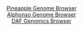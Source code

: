 <div id="Pineapple_Genome_Browser" align="center">
  <a href="https://igv.org/app/?sessionURL=blob:zZLRbpswGEbfxVKrTSJgoEBAqiaaNVuaKm2T0mypKmSIIV6M7dgOSRvl3edFm3bTSc3FpklIwC9jf9_h7ECLpSKcgQR4thvYrgssoBZ8M0GNoHiEGqxAUiGqsAUkrrDErMQg2YEKKY2y8bX5cqG1UInjEC06DWI1t5Vvowa9cIY2yi554_Q4pajgEmkulXMhUcsdUredDS6QELY527cDZ440chAVC84UdwRmdb4x..W_RnmNGW9w3qypJocAucljMs7tCn1Ip5O0LLFSQ_w8mJ.nw0H64F9ms09hb5bdfJ5m4fR0QmqG9Fric3px3b8VRVtnYxqt.tk25kv3etlbZ4MT_.Pp5VYQidW5G7ndbjeEBzCEzfH2f.psLnJk72W02JJhMQxOvIsIz0aTRkxHN92rO4xPvP7lq909sLcA5eXauADKhYwSF1o.DK3ACzs_Ht2uBWFsCElOQPL4ZAEtUbk0yx93QD8LYwxQeLU.yGMBLudYgqQTQxi5cewFZ9EZjGN3b.3AWtK_h7efjeMIeqnnhXlFqDY6z3PFhLIRY3ZbVnb9ciRPubobn3WJvJsZfPe.oRqHuMlC95sMpvHXP_C0gDn.8BtN2bek.if2vSWIrYtjlTNg0jS4Xdzw1e3onraxGQyaATS3hy.9rVi.Csk3lY8DVHHZIG3Wm4l5_eldiyRBTJtBSxQpCCX6eWpY8g1IXM83.oKSU258BLIu3kELWm4A3__W1N8_7b8D">Pineapple Genome Browser</a>
</div>
<div id="Alphonso_Genome_Browser" align="center">
  <a href="https://igv.org/app/?sessionURL=blob:zZJRa9swFIX_i6BlA8e25MSODWU4Wbu06dK1wQ1NKUa2ZUdElhxJdpqG_PdpZWMvHTQPGwMhpIuke87RtwcdkYoKDiKAbDiwIQQWUCuxneO6YWSGa6JAVGKmiAUkKYkkPCcg2oMSK42Tu2tzc6V1oyLHobrp1ZhXwlaejWv8IjjeKjsXtTMWjOFMSKyFVM5I4k44tOp6W5LhprFNb88eOAXW2MGsWQmuhNMQXqVb8176q5RWhIuapHXLNH0VkBo9RmNhl_hTvJjHeU6UmpLdZXEWTy_je.88WX7xx8vkZrJI_MXpnFYc61aSM1pktZxhFEgy6jbrPprcTdp2puPN.sT7fHr.3FBJ1BkM4DBEIQwGJhjKC_L8P3k2gx7pe.p1bKuXo6vm9h6yTGOKEuEN9cPy9k3fPjhYgIm8NRyAfCWDCLqW5_rWAPm9H0s4tFw3NOlIQUH0.GQBLXG.Nscf90DvGkMLUGTTvoJjASELIkHUC103gGGIBv2g74YhPFh70Er296K9SO7CwEUxQn5aUqYNykWqeKNszLnd5aVdvRyZpbe8mXcrPtHz8GE29et.crsbh.569k29mWVg_JvWr99njL5H0T.h7j1CbJ0di9oiaYbj6.F0eYIuLhLaP0Gjr5uRmUfn96ovRPzHkI4LqBSyxtqcNxWz_clchyXFXJtCRxXNKKN6tzBZii2IIPIMuiAXTBgWgayyD67lWnDgfvyNqHd4OnwH">Alphonso Genome Browser</a>
</div>


<div id="DAF_Genomics_Browser" align="center">
  <a href="https://ink-blot.github.io/?sessionURL=blob:tZFra9swFIb_i6D95Jt8i20Iw2RJFpqla4MbSCnh1D6OxWzLk.Smach_n_A6BrswBh1IQuJc3lfnOZEnFJLxliTEtWhgUUoMIit.WEPT1biCBiVJSqglGkRgiQLbHElyIiVIBdntUldWSnUyse0CSnOPLW9YLi3pWdCZkveqQp1quhY08MJbOEgr541OVmBD3VW8ldyGPEcpTcfusN3vDqCP77Hd0BJ3TV8rNqjutAltrLBK0G5ZW.DzX4z8B2W92Lt0s06H.is8LopxerVI77xptp2Hk212_WGThZvLNdu3oHqB48X1hTtDmIt.K.9Wy6j65AfoBRO6mN7cXHjvL6fPHRMox3REoygKHRqRs0FqnvcaAskrQRPqGyM3MlzfN1.vXhDqKQjOSHL_YBAlIP.s0.9PRB07jYpI_NIP1AzCRYGCJGbsOCMax27gj3wnjunZOJFe1G_McpbdxiPHTV03tB6h0folq4cBaqFfg28F8qfOev8rqGzZrdjx0av3c3SmaVo.TWZdkIZ98PG3mGLt_o_fKrloQOnQt.crFKi1WoOt.kHFOz.cvwI-">DAF Genomics Browser</a>
</div>
